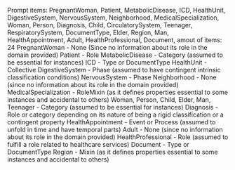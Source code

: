 Prompt items: 
PregnantWoman, Patient, MetabolicDisease, ICD, HealthUnit, DigestiveSystem, NervousSystem, Neighborhood, MedicalSpecialization, Woman, Person, Diagnosis, Child, CirculatorySystem, Teenager, RespiratorySystem, DocumentType, Elder, Region, Man, HealthAppointment, Adult, HealthProfessional, Document, 
amout of items: 24
 PregnantWoman - None (Since no information about its role in the domain provided)
Patient - Role
MetabolicDisease - Category (assumed to be essential for instances)
ICD - Type or DocumentType
HealthUnit - Collective
DigestiveSystem - Phase (assumed to have contingent intrinsic classification conditions)
NervousSystem - Phase
Neighborhood - None (since no information about its role in the domain provided)
MedicalSpecialization - RoleMixin (as it defines properties essential to some instances and accidental to others)
Woman, Person, Child, Elder, Man, Teenager - Category (assumed to be essential for instances)
Diagnosis - Role or category depending on its nature of being a rigid classification or a contingent property
HealthAppointment - Event or Process (assumed to unfold in time and have temporal parts)
Adult - None (since no information about its role in the domain provided)
HealthProfessional - Role (assumed to fulfill a role related to healthcare services)
Document - Type or DocumentType
Region - Mixin (as it defines properties essential to some instances and accidental to others)
